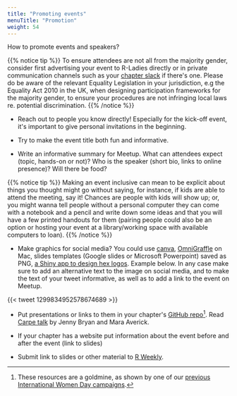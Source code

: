 ```yaml
---
title: "Promoting events"
menuTitle: "Promotion"
weight: 54
---
```


How to promote events and speakers?

{{% notice tip %}}
To ensure attendees are not all from the majority gender, consider first advertising your event to R-Ladies directly or in private communication channels such as your [chapter slack](/organization/online-presence/slack/) if there's one.
Please do be aware of the relevant Equality Legislation in your jurisdiction, e.g the Equality Act 2010 in the UK, when designing participation frameworks for the majority gender, to ensure your procedures are not infringing  local laws re. potential discrimination.
{{% /notice %}}

* Reach out to people you know directly! Especially for the kick-off event, it's important to give personal invitations in the beginning.

* Try to make the event title both fun and informative.

* Write an informative summary for Meetup. What can attendees expect (topic, hands-on or not)? Who is the speaker (short bio, links to online presence)? Will there be food?

{{% notice tip %}}
Making an event inclusive can mean to be explicit about things you thought might go without saying, for instance, if kids are able to attend the meeting, say it! Chances are people with kids will show up; or, you might wanna tell people without a personal computer they can come with a notebook and a pencil and write down some ideas and that you will have a few printed handouts for them (pairing people could also be an option or hosting your event at a library/working space with available computers to loan).
{{% /notice %}}

* Make graphics for social media? You could use [canva](https://canva.com/), [OmniGraffle](https://www.omnigroup.com/omnigraffle/) on Mac, slides templates (Google slides or Microsoft Powerpoint) saved as PNG, [a Shiny app to design hex logos](https://connect.thinkr.fr/hexmake/). Example below. In any case make sure to add an alternative text to the image on social media, and to make the text of your tweet informative, as well as to add a link to the event on Meetup.

{{< tweet 1299834952578674689 >}}

* Put presentations or links to them in your chapter's [GitHub repo](/organization/tech/accounts/#github)[^iwd]. Read [Carpe talk](https://www.tidyverse.org/blog/2018/07/carpe-talk/) by Jenny Bryan and Mara Averick.

* If your chapter has a website put information about the event before and after the event (link to slides)

* Submit link to slides or other material to [R Weekly](https://github.com/rweekly/rweekly.org#how-to-have-my-content-shared-by-r-weekly).

[^iwd]: These resources are a goldmine, as shown by one of our [previous International Women Day campaigns](https://github.com/rladies/IWD).